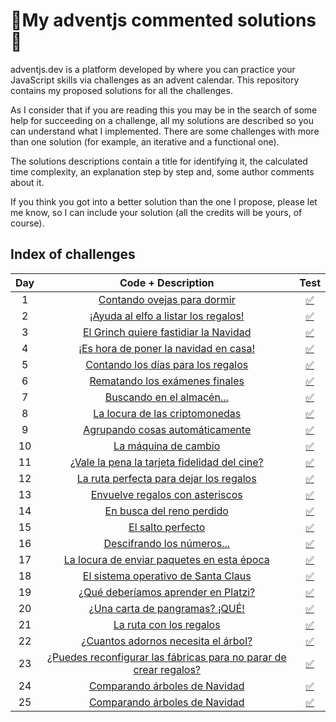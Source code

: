 # 🎄My adventjs commented solutions🎄

adventjs.dev is a platform developed by  where you can practice your JavaScript skills via challenges as an advent calendar. This repository contains my proposed solutions for all the challenges.

As I consider that if you are reading this you may be in the search of some help for succeeding on a challenge, all my solutions are described so you can understand what I implemented. There are some challenges with more than one solution (for example, an iterative and a functional one).

The solutions descriptions contain a title for identifying it, the calculated time complexity, an explanation step by step and, some author comments about it.

If you think you got into a better solution than the one I propose, please let me know, so I can include your solution (all the credits will be yours, of course).

## Index of challenges


| Day |                                                         Code + Description                                                         |                                   Test                                   |
| :---: | :----------------------------------------------------------------------------------------------------------------------------------: | :------------------------------------------------------------------------: |
|  1  |                     [Contando ovejas para dormir](https://github.com/arialdev/adventjs/blob/main/src/day01.js)                     | [✅](https://github.com/arialdev/adventjs/blob/main/tests/day01.test.js) |
|  2  |                [¡Ayuda al elfo a listar los regalos!](https://github.com/arialdev/adventjs/blob/main/src/day02.js)                | [✅](https://github.com/arialdev/adventjs/blob/main/tests/day02.test.js) |
|  3  |                [El Grinch quiere fastidiar la Navidad](https://github.com/arialdev/adventjs/blob/main/src/day03.js)                | [✅](https://github.com/arialdev/adventjs/blob/main/tests/day03.test.js) |
|  4  |               [¡Es hora de poner la navidad en casa!](https://github.com/arialdev/adventjs/blob/main/src/day04.js)               | [✅](https://github.com/arialdev/adventjs/blob/main/tests/day04.test.js) |
|  5  |                 [Contando los días para los regalos](https://github.com/arialdev/adventjs/blob/main/src/day05.js)                 | [✅](https://github.com/arialdev/adventjs/blob/main/tests/day05.test.js) |
|  6  |                   [Rematando los exámenes finales](https://github.com/arialdev/adventjs/blob/main/src/day06.js)                   | [✅](https://github.com/arialdev/adventjs/blob/main/tests/day06.test.js) |
|  7  |                     [Buscando en el almacén...](https://github.com/arialdev/adventjs/blob/main/src/day07.js)                     | [✅](https://github.com/arialdev/adventjs/blob/main/tests/day07.test.js) |
|  8  |                   [La locura de las criptomonedas](https://github.com/arialdev/adventjs/blob/main/src/day08.js)                   | [✅](https://github.com/arialdev/adventjs/blob/main/tests/day08.test.js) |
|  9  |                  [Agrupando cosas automáticamente](https://github.com/arialdev/adventjs/blob/main/src/day09.js)                  | [✅](https://github.com/arialdev/adventjs/blob/main/tests/day09.test.js) |
| 10 |                        [La máquina de cambio](https://github.com/arialdev/adventjs/blob/main/src/day10.js)                        | [✅](https://github.com/arialdev/adventjs/blob/main/tests/day10.test.js) |
| 11 |            [¿Vale la pena la tarjeta fidelidad del cine?](https://github.com/arialdev/adventjs/blob/main/src/day11.js)            | [✅](https://github.com/arialdev/adventjs/blob/main/tests/day11.test.js) |
| 12 |               [La ruta perfecta para dejar los regalos](https://github.com/arialdev/adventjs/blob/main/src/day12.js)               | [✅](https://github.com/arialdev/adventjs/blob/main/tests/day12.test.js) |
| 13 |                   [Envuelve regalos con asteriscos](https://github.com/arialdev/adventjs/blob/main/src/day13.js)                   | [✅](https://github.com/arialdev/adventjs/blob/main/tests/day13.test.js) |
| 14 |                      [En busca del reno perdido](https://github.com/arialdev/adventjs/blob/main/src/day14.js)                      | [✅](https://github.com/arialdev/adventjs/blob/main/tests/day14.test.js) |
| 15 |                          [El salto perfecto](https://github.com/arialdev/adventjs/blob/main/src/day15.js)                          | [✅](https://github.com/arialdev/adventjs/blob/main/tests/day15.test.js) |
| 16 |                     [Descifrando los números...](https://github.com/arialdev/adventjs/blob/main/src/day16.js)                     | [✅](https://github.com/arialdev/adventjs/blob/main/tests/day16.test.js) |
| 17 |             [La locura de enviar paquetes en esta época](https://github.com/arialdev/adventjs/blob/main/src/day17.js)             | [✅](https://github.com/arialdev/adventjs/blob/main/tests/day17.test.js) |
| 18 |                 [El sistema operativo de Santa Claus](https://github.com/arialdev/adventjs/blob/main/src/day18.js)                 | [✅](https://github.com/arialdev/adventjs/blob/main/tests/day18.test.js) |
| 19 |               [¿Qué deberíamos aprender en Platzi?](https://github.com/arialdev/adventjs/blob/main/src/day19.js)               | [✅](https://github.com/arialdev/adventjs/blob/main/tests/day19.test.js) |
| 20 |                  [¿Una carta de pangramas? ¡QUÉ!](https://github.com/arialdev/adventjs/blob/main/src/day20.js)                  | [✅](https://github.com/arialdev/adventjs/blob/main/tests/day20.test.js) |
| 21 |                       [La ruta con los regalos](https://github.com/arialdev/adventjs/blob/main/src/day21.js)                       | [✅](https://github.com/arialdev/adventjs/blob/main/tests/day21.test.js) |
| 22 |                [¿Cuantos adornos necesita el árbol?](https://github.com/arialdev/adventjs/blob/main/src/day22.js)                | [✅](https://github.com/arialdev/adventjs/blob/main/tests/day22.test.js) |
| 23 | [¿Puedes reconfigurar las fábricas para no parar de crear regalos?](https://github.com/arialdev/adventjs/blob/main/src/day23.js) | [✅](https://github.com/arialdev/adventjs/blob/main/tests/day23.test.js) |
| 24 |                   [Comparando árboles de Navidad](https://github.com/arialdev/adventjs/blob/main/src/day24.js)                   | [✅](https://github.com/arialdev/adventjs/blob/main/tests/day24.test.js) |
| 25 |                   [Comparando árboles de Navidad](https://github.com/arialdev/adventjs/blob/main/src/day24.js)                   | [✅](https://github.com/arialdev/adventjs/blob/main/tests/day25.test.js) |
